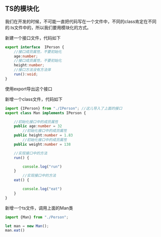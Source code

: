 ## TS的模块化

我们在开发的时候，不可能一直把代码写在一个文件中，不同的class肯定在不同的.ts文件中的，所以我们要用模块化的方式。



新建一个接口文件，代码如下

```typescript
export interface  IPerson {
    //接口成员属性，不要初始化
    age:number;
    //接口成员属性，不要初始化
    height:number;
    //接口方法没有方法体
    run():void;
}
```

使用export导出这个接口





新增一个class文件，代码如下

```typescript
import {IPerson} from "./IPerson"; //这儿导入了上面的接口
export class Man implements IPerson {

  	//初始化接口中的成员属性
    public age:number = 32
		//初始化接口中的成员属性
    public height:number = 1.83
		//初始化接口中的成员属性
    public weight:number = 138

  	//实现接口中的方法
    run() {

        console.log("run")
    }
		//实现接口中的方法
    eat() {

        console.log("eat")
    }
}

```



新增一个ts文件，调用上面的Man类

```typescript
import {Man} from "./Person";

let man = new Man();
man.eat()

```

